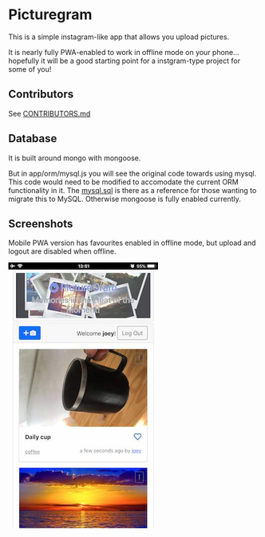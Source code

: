 # Picturegram

This is a simple instagram-like app that allows you upload pictures.

It is nearly fully PWA-enabled to work in offline mode on your phone... hopefully it will be a good starting point for a instgram-type project for some of you!

## Contributors
See [CONTRIBUTORS.md](./CONTRIBUTORS.md)


## Database
It is built around mongo with mongoose.

But in app/orm/mysql.js you will see the original code towards using mysql. This code would need to be modified to accomodate the current ORM functionality in it. The [mysql.sql](./mysql.sql) is there as a reference for those wanting to migrate this to MySQL. Otherwise mongoose is fully enabled currently.

## Screenshots
Mobile PWA version has favourites enabled in offline mode, but upload and logout are disabled when offline.

![PWA Screenshot](./app-view.jpg?raw=true "PWA Screenshot")

